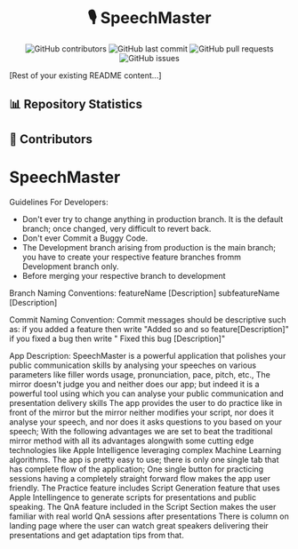 <div align="center">

# 🎙️ SpeechMaster

<!-- These badges update automatically -->
![GitHub contributors](https://img.shields.io/github/contributors/Speeku/SpeechMaster)
![GitHub last commit](https://img.shields.io/github/last-commit/Speeku/SpeechMaster)
![GitHub pull requests](https://img.shields.io/github/issues-pr/Speeku/SpeechMaster)
![GitHub issues](https://img.shields.io/github/issues/Speeku/SpeechMaster)

</div>

[Rest of your existing README content...]

## 📊 Repository Statistics
<!-- START_SECTION:stats -->
<!-- This section will be automatically updated by GitHub Actions -->
<!-- END_SECTION:stats -->

## 👥 Contributors
<!-- START_SECTION:contributors -->
<!-- This section will be automatically updated by GitHub Actions -->
<!-- END_SECTION:contributors -->

# SpeechMaster
Guidelines For Developers:
* Don't ever try to change anything in production branch. It is the default branch; once changed, very difficult to revert back.
* Don't ever Commit a Buggy Code.
* The Development branch arising from production is the main branch; you have to create your respective feature branches fromm Development branch only.
* Before merging your respective branch to development

  
Branch Naming Conventions:
featureName [Description]
subfeatureName [Description]

Commit Naming Convention:
Commit messages should be descriptive such as:
if you added a feature then write "Added so and so feature[Description]"
if you fixed a bug then write " Fixed this bug [Description]"

App Description:
SpeechMaster is a powerful application that polishes your public communication skills by analysing your speeches on various parameters like filler words usage, pronunciation, pace, pitch, etc., 
The mirror doesn't judge you and neither does our app; but indeed it is a powerful tool using which you can analyse your public communication and presentation delivery skills
The app provides the user to do practice like in front of the mirror but the mirror neither modifies your script, nor does it analyse your speech, and nor does it asks questions to you based on your speech;
With the following advantages we are set to beat the traditional mirror method with all its advantages alongwith some cutting edge technologies like Apple Intelligence leveraging complex Machine Learning algorithms.
The app is pretty easy to use; there is only one single tab that has complete flow of the application; One single button for practicing sessions having a completely straight forward flow makes the app user friendly.
The Practice feature includes Script Generation feature that uses Apple Intellingence to generate scripts for presentations and public speaking.
The QnA feature included in the Script Section makes the user familiar with real world QnA sessions after presentations 
There is column on landing page where the user can watch great speakers delivering their presentations and get adaptation tips from that.
